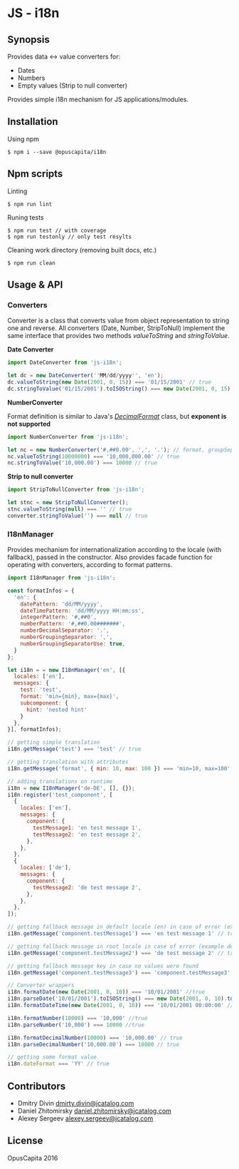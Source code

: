 # JS - i18n 

## Synopsis

Provides data <-> value converters for:
- Dates
- Numbers
- Empty values (Strip to null converter)

Provides simple i18n mechanism for JS applications/modules.

## Installation

Using npm

```shell
$ npm i --save @opuscapita/i18n
```

## Npm scripts

Linting

```shell
$ npm run lint
```

Runing tests

```shell
$ npm run test // with coverage
$ npm run testonly // only test resylts
```

Cleaning work directory (removing built docs, etc.)

```shell
$ npm run clean
```

## Usage & API

### Converters

Converter is a class that converts value from object representation to string one and reverse. All converters (Date, Number, StripToNull) implement the same interface that provides two methods _valueToString_ and _stringToValue_.

**Date Converter**

```javascript
import DateConverter from 'js-i18n';

let dc = new DateConverter(''MM/dd/yyyy'', 'en');
dc.valueToString(new Date(2001, 0, 15)) === '01/15/2001' // true
dc.stringToValue('01/15/2001').toISOString() === new Date(2001, 0, 15).toISOString() // true
```

**NumberConverter**

Format definition is similar to Java's [_DecimalFormat_](https://docs.oracle.com/javase/7/docs/api/java/text/DecimalFormat.html)  class, but **exponent is not supported**


```javascript
import NumberConverter from 'js-i18n';

let nc = new NumberConverter('#,##0.00', ',', '.'); // format, groupSep, decSep, decSepUseAlways = false
nc.valueToString(10000000) === '10,000,000.00' // true
nc.stringToValue('10,000.00') === 10000 // true
```

**Strip to null converter**

```javascript
import StripToNullConverter from 'js-i18n';

let stnc = new StripToNullConverter();
stnc.valueToString(null) === '' // true
converter.stringToValue('') === null // true
```

### I18nManager

Provides mechanism for internationalization according to the locale (with fallback), passed in the constructor. 
Also provides facade function for operating with converters, according to format patterns.

```javascript
import I18nManager from 'js-i18n';

const formatInfos = {
  'en': {
    datePattern: 'dd/MM/yyyy',
    dateTimePattern: 'dd/MM/yyyy HH:mm:ss',
    integerPattern: '#,##0',
    numberPattern: '#,##0.00#######',
    numberDecimalSeparator: '.',
    numberGroupingSeparator: ',',
    numberGroupingSeparatorUse: true,
  }
};

let i18n = = new I18nManager('en', [{
  locales: ['en'],
  messages: {
    test: 'test',
    format: 'min={min}, max={max}',
    subcomponent: {
      hint: 'nested hint'
    }
  },
}], formatInfos);

// getting simple translation
i18n.getMessage('test') === 'test' // true

// getting translation with attributes
i18n.getMessage('format', { min: 10, max: 100 }) === 'min=10, max=100' // true

// adding translations on runtime
i18n = new I18nManager('de-DE', [], {});
i18n.register('test_component', [
  {
    locales: ['en'],
    messages: {
      component: {
        testMessage1: 'en test message 1',
        testMessage2: 'en test message 2',
      },
    },
  },
  {
    locales: ['de'],
    messages: {
      component: {
        testMessage2: 'de test message 2',
      },
    },
  },
]);

// getting fallback message in default locale (en) in case of error (example de-DE -> de -> en)
i18n.getMessage('component.testMessage1') === 'en test message 1' // true

// getting fallback message in root locale in case of error (example de-DE -> de)
i18n.getMessage('component.testMessage2') === 'de test message 2' // true

// getting fallback message key in case no values were found
i18n.getMessage('component.testMessage3') === 'component.testMessage3' // true

// Converter wrappers
i18n.formatDate(new Date(2001, 0, 10)) === '10/01/2001' //true
i18n.parseDate('10/01/2001').toISOString() === new Date(2001, 0, 10).toISOString() // true
i18n.formatDateTime(new Date(2001, 0, 10)) === '10/01/2001 00:00:00' // true

i18n.formatNumber(10000) === '10,000' //true
i18n.parseNumber('10,000') === 10000 //true

i18n.formatDecimalNumber(10000) === '10,000.00' // true
i18n.parseDecimalNumber('10,000.00') === 10000 // true

// getting some format value
i18n.dateFormat === 'YY' // true

```

## Contributors

* Dmitry Divin dmirty.divin@jcatalog.com
* Daniel Zhitomirsky daniel.zhitomirsky@jcatalog.com
* Alexey Sergeev alexey.sergeev@jcatalog.com

## License

OpusCapita 2016
